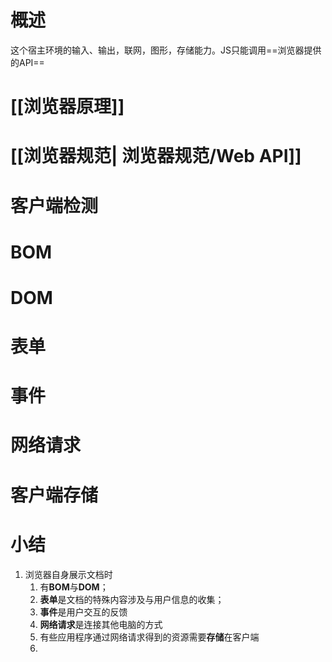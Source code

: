 # 概述
这个宿主环境的输入、输出，联网，图形，存储能力。JS只能调用==浏览器提供的API==
# [[浏览器原理]]
# [[浏览器规范| 浏览器规范/Web API]]
# 客户端检测
# BOM
# DOM
# 表单
# 事件
# 网络请求
# 客户端存储
# 小结
1. 浏览器自身展示文档时
	1. 有**BOM**与**DOM**；
	2. **表单**是文档的特殊内容涉及与用户信息的收集；
	3. **事件**是用户交互的反馈
	4. **网络请求**是连接其他电脑的方式
	5. 有些应用程序通过网络请求得到的资源需要**存储**在客户端
	6. 
